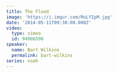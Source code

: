 ```yaml
---
title: The Flood
image: 'https://i.imgur.com/MuLYIpM.jpg'
date: '2014-05-11T09:30:00.000Z'
video:
  type: vimeo
  id: 94906598
speaker:
  name: Bart Wilkins
  permalink: bart-wilkins
series: noah
---
```


